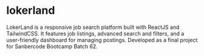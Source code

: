 # lokerland
LokerLand is a responsive job search platform built with ReactJS and TailwindCSS. It features job listings, advanced search and filters, and a user-friendly dashboard for managing postings. Developed as a final project for Sanbercode Bootcamp Batch 62.
